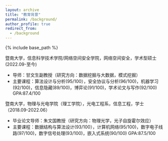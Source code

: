 ```yaml
---
layout: archive
title: "教育背景"
permalink: /background/
author_profile: true
redirect_from:
  - /background
---
```


{% include base_path %}

暨南大学，信息科学技术学院/网络空间安全学院，网络空间安全，学术型硕士 (2022.09-至今) 
-	导师：甘文生副教授（研究方向：数据挖掘与大数据，模式挖掘）
-	主要课程：算法设计与分析(95/100），安全协议与分析(96/100)，机器学习(92/100)，信息隐藏(89/100)，博弈论(91/100)，学术论文与写作(92/100) GPA:87.4/100

暨南大学，物理与光电学院（理工学院），光电工程系，信息工程，学士（2018.09-2022.06）
-	毕业论文导师：朱文国教授（研究方向：物理光学，光子自旋霍尔效应）
-	主要课程：数据结构与算法设计(93/100），计算机网络(95/100)，数字电子线路(97/100)，数字信号处理(93/100)，嵌入式系统(90/100) GPA:87.5/100

